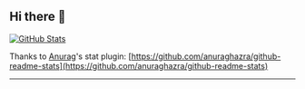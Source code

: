## Hi there 👋

[![GitHub Stats](https://github-readme-stats.vercel.app/api?username=TAT-Hins&theme=ambient_gradient&show_icons=true)](https://github.com/anuraghazra/github-readme-stats)

Thanks to [Anurag](https://github.com/anuraghazra)'s stat plugin: [https://github.com/anuraghazra/github-readme-stats](https://github.com/anuraghazra/github-readme-stats)

<!--
**TAT-Hins/TAT-Hins** is a ✨ _special_ ✨ repository because its `README.md` (this file) appears on your GitHub profile.

Here are some ideas to get you started:

- 🔭 I’m currently working on ...
- 🌱 I’m currently learning ...
- 👯 I’m looking to collaborate on ...
- 🤔 I’m looking for help with ...
- 💬 Ask me about ...
- 📫 How to reach me: ...
- 😄 Pronouns: ...
- ⚡ Fun fact: ...
-->

---
